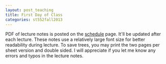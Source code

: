 ```yaml
---
layout: post_teaching
title: First Day of Class
categories: st552fall2013
---
```


PDF of lecture notes is posted on the [schedule](../../../schedule.html) page. It'll be updated after each lecture. These notes use a relatively large font size for better readability during lecture. To save trees, you may print the two pages per sheet version and double sided. I will appreciate if you let me know any errors and typos in the lecture notes.


